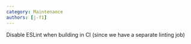 ```yaml
---
category: Maintenance
authors: [j-f1]
---
```


Disable ESLint when building in CI (since we have a separate linting job)
